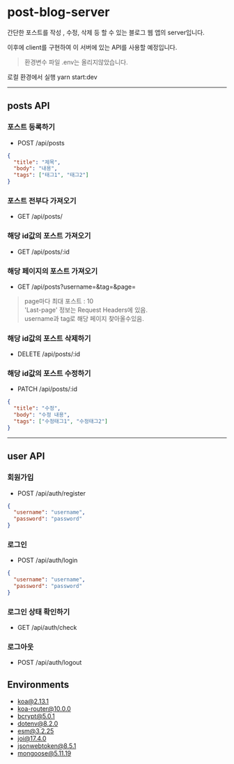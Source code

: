# post-blog-server

간단한 포스트를 작성 , 수정, 삭제 등 할 수 있는 블로그 웹 앱의 server입니다.

이후에 client를 구현하여 이 서버에 있는 API를 사용할 예정입니다.

> 환경변수 파일 .env는 올리지않았습니다.

로컬 환경에서 실행
yarn start:dev

---

## posts API

### 포스트 등록하기

- POST /api/posts

```json
{
  "title": "제목",
  "body": "내용",
  "tags": ["태그1", "태그2"]
}
```

### 포스트 전부다 가져오기

- GET /api/posts/

### 해당 id값의 포스트 가져오기

- GET /api/posts/:id

### 해당 페이지의 포스트 가져오기

- GET /api/posts?username=&tag=&page=

> page마다 최대 포스트 : 10  
> 'Last-page' 정보는 Request Headers에 있음.  
> username과 tag로 해당 페이지 찾아올수있음.

### 해당 id값의 포스트 삭제하기

- DELETE /api/posts/:id

### 해당 id값의 포스트 수정하기

- PATCH /api/posts/:id

```json
{
  "title": "수정",
  "body": "수정 내용",
  "tags": ["수정태그1", "수정태그2"]
}
```

---

## user API

### 회원가입

- POST /api/auth/register

```json
{
  "username": "username",
  "password": "password"
}
```

### 로그인

- POST /api/auth/login

```json
{
  "username": "username",
  "password": "password"
}
```

### 로그인 상태 확인하기

- GET /api/auth/check

### 로그아웃

- POST /api/auth/logout

## Environments

- koa@2.13.1
- koa-router@10.0.0
- bcrypt@5.0.1
- dotenv@8.2.0
- esm@3.2.25
- joi@17.4.0
- jsonwebtoken@8.5.1
- mongoose@5.11.19
